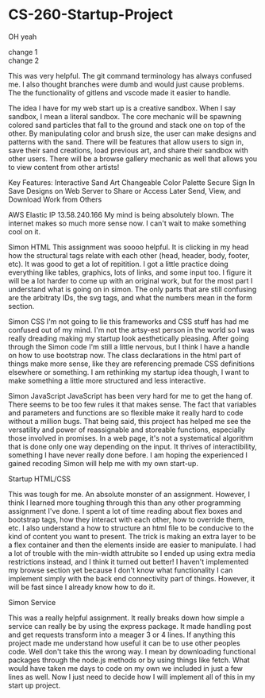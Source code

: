 # CS-260-Startup-Project

OH yeah

change 1
\
change 2

This was very helpful. The git command terminology has always confused me. I also thought branches were dumb and
would just cause problems. The the functionality of gitlens and vscode made it easier to handle.

The idea I have for my web start up is a creative sandbox. When I say sandbox, I mean a literal sandbox. The core mechanic will be spawning colored
sand particles that fall to the ground and stack one on top of the other. By manipulating color and brush size, the user can make designs and patterns
with the sand. There will be features that allow users to sign in, save their sand creations, load previous art, and share their sandbox with other users.
There will be a browse gallery mechanic as well that allows you to view content from other artists!

Key Features:
Interactive Sand Art
Changeable Color Palette
Secure Sign In
Save Designs on Web Server to Share or Access Later
Send, View, and Download Work from Others

AWS
Elastic IP 13.58.240.166
My mind is being absolutely blown. The internet makes so much more 
sense now. I can't wait to make something cool on it.

Simon HTML
This assignment was soooo helpful. It is clicking in my head how the 
structural tags relate with each other (head, header, body, footer, etc). 
It was good to get a lot of repitition. I got a little practice doing 
everything like tables, graphics, lots of links, and some input too. 
I figure it will be a lot harder to come up with an original work, 
but for the most part I understand what is going on in simon. The only 
parts that are still confusing are the arbitraty IDs, the svg tags, 
and what the numbers mean in the form section.

Simon CSS
I'm not going to lie this frameworks and CSS stuff has had me confused
out of my mind. I'm not the artsy-est person in the world so I was really
dreading making my startup look aesthetically pleasing. After going through
the Simon code I'm still a little nervous, but I think I have a handle on how
to use bootstrap now. The class declarations in the html part of things make
more sense, like they are referencing premade CSS definitions elsewhere or 
something. I am rethinking my startup idea though, I want to make something
a little more structured and less interactive.

Simon JavaScript
JavaScript has been very hard for me to get the hang of. There seems to be
too few rules it that makes sense. The fact that variables and parameters and 
functions are so flexible make it really hard to code without a million bugs.
That being said, this project has helped me see the versatility and power of 
reassignable and storeable functions, especially those involved in promises. In 
a web page, it's not a systematical algorithm that is done only one way depending
on the input. It thrives of interactibility, something I have never really 
done before. I am hoping the experienced I gained recoding Simon will help me
with my own start-up.

Startup HTML/CSS

This was tough for me. An absolute monster of an assignment. However, I think I
learned more toughing through this than any other programming assignment I've 
done. I spent a lot of time reading about flex boxes and bootstrap tags, how
they interact with each other, how to override them, etc. I also understand a
how to structure an html file to be conducive to the kind of content you want
to present. The trick is making an extra layer to be a flex container and then
the elements inside are easier to manipulate. I had a lot of trouble with the 
min-width attrubite so I ended up using extra media restrictions instead, and
I think it turned out better! I haven't implemented my browse section yet 
because I don't know what functionality I can implement simply with the back
end connectivity part of things. However, it will be fast since I already know 
how to do it.

Simon Service

This was a really helpful assignment. It really breaks down how simple a service can
really be by using the express package. It made handling post and get requests
transform into a meager 3 or 4 lines. If anything this project made me understand how
useful it can be to use other peoples code. Well don't take this the wrong way. I mean
by downloading functional packages through the node.js methods or by using things like
fetch. What would have taken me days to code on my own we included in just a few lines as
well. Now I just need to decide how I will implement all of this in my start up project.
